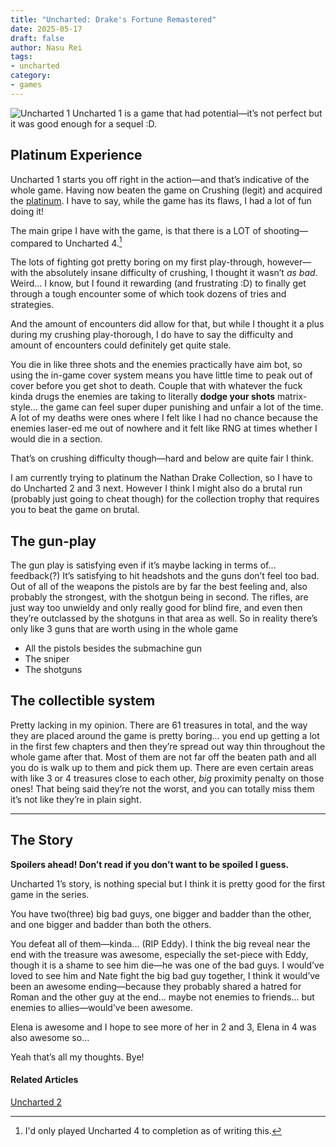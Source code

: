 ```yaml
---
title: "Uncharted: Drake's Fortune Remastered"
date: 2025-05-17
draft: false
author: Nasu Rei
tags:
- uncharted
category:
- games
---
```


![Uncharted 1](images/Uncharted_1.jpeg)
Uncharted 1 is a game that had potential—it’s not perfect but it was good enough for a sequel :D.

## Platinum Experience

Uncharted 1 starts you off right in the action—and that’s indicative of the whole game. Having now beaten the game on Crushing (legit) and acquired the [platinum](https://youtu.be/wnW1rw-geFU). I have to say, while the game has its flaws, I had a lot of fun doing it!

The main gripe I have with the game, is that there is a LOT of shooting—compared to Uncharted 4.[^1]


The lots of fighting got pretty boring on my first play-through, however—with the absolutely insane difficulty of crushing, I thought it wasn’t *as bad*. Weird… I know, but I found it rewarding (and frustrating :D) to finally get through a tough encounter some of which took dozens of tries and strategies.

And the amount of encounters did allow for that, but while I thought it a plus during my crushing play-thorough, I do have to say the difficulty and amount of encounters could definitely get quite stale.

You die in like three shots and the enemies practically have aim bot, so using the in-game cover system means you have little time to peak out of cover before you get shot to death. Couple that with whatever the fuck kinda drugs the enemies are taking to literally **dodge your shots** matrix-style… the game can feel super duper punishing and unfair a lot of the time. A lot of my deaths were ones where I felt like I had no chance because the enemies laser-ed me out of nowhere and it felt like RNG at times whether I would die in a section.

That’s on crushing difficulty though—hard and below are quite fair I think.

I am currently trying to platinum the Nathan Drake Collection, so I have to do Uncharted 2 and 3 next. However I think I might also do a brutal run (probably just going to cheat though) for the collection trophy that requires you to beat the game on brutal.

## The gun-play
The gun play is satisfying even if it’s maybe lacking in terms of… feedback(?) It’s satisfying to hit headshots and the guns don’t feel too bad. Out of all of the weapons the pistols are by far the best feeling and, also probably the strongest, with the shotgun being in second. The rifles, are just way too unwieldy and only really good for blind fire, and even then they’re outclassed by the shotguns in that area as well. So in reality there’s only like 3 guns that are worth using in the whole game

- All the pistols besides the submachine gun
- The sniper
- The shotguns

## The collectible system
Pretty lacking in my opinion. There are 61 treasures in total, and the way they are placed around the game is pretty boring… you end up getting a lot in the first few chapters and then they’re spread out way thin throughout the whole game after that. Most of them are not far off the beaten path and all you do is walk up to them and pick them up. There are even certain areas with like 3 or 4 treasures close to each other, *big* proximity penalty on those ones! That being said they’re not the worst, and you can totally miss them it’s not like they’re in plain sight.

---

## The Story

**Spoilers ahead! Don’t read if you don’t want to be spoiled I guess.**


Uncharted 1’s story, is nothing special but I think it is pretty good for the first game in the series.

You have two(three) big bad guys, one bigger and badder than the other, and one bigger and badder than both the others.

You defeat all of them—kinda… (RIP Eddy). I think the big reveal near the end with the treasure was awesome, especially the set-piece with Eddy, though it is a shame to see him die—he was one of the bad guys. I would’ve loved to see him and Nate fight the big bad guy together, I think it would’ve been an awesome ending—because they probably shared a hatred for Roman and the other guy at the end… maybe not enemies to friends… but enemies to allies—would’ve been awesome.

Elena is awesome and I hope to see more of her in 2 and 3, Elena in 4 was also awesome so…

Yeah that’s all my thoughts. Bye!

[^1]: I'd only played Uncharted 4 to completion as of writing this.

#### Related Articles
[Uncharted 2](/uncharted%202)
